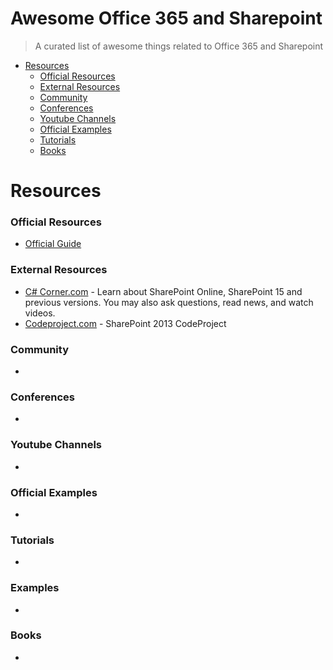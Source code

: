 # Awesome Office 365 and Sharepoint
> A curated list of awesome things related to Office 365 and Sharepoint
- [Resources](#resources)
    - [Official Resources](#official-resources)
    - [External Resources](#external-resources)
    - [Community](#community)
    - [Conferences](#conferences)
    - [Youtube Channels](#youtube-channels)
    - [Official Examples](#official-examples)
    - [Tutorials](#tutorials)
    - [Books](#books)

# Resources
### Official Resources
- [Official Guide](https://developer.microsoft.com/en-us/office/docs)

### External Resources
- [C# Corner.com](https://www.c-sharpcorner.com/technologies/sharepoint) - Learn about SharePoint Online, SharePoint 15 and previous versions. You may also ask questions, read news, and watch videos.
- [Codeproject.com](https://www.codeproject.com/Tags/SharePoint2013) - SharePoint 2013 CodeProject

### Community
-

### Conferences
-

### Youtube Channels
- 

### Official Examples
- 

### Tutorials
-

### Examples
-

### Books
-


